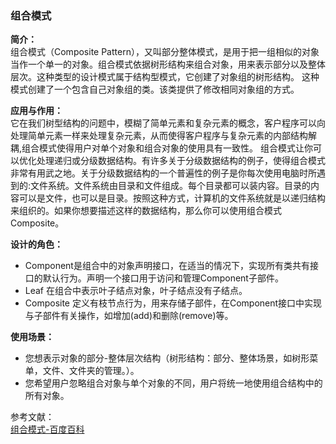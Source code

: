 ### 组合模式

**简介：** </br>
组合模式（Composite Pattern），又叫部分整体模式，是用于把一组相似的对象当作一个单一的对象。组合模式依据树形结构来组合对象，用来表示部分以及整体层次。这种类型的设计模式属于结构型模式，它创建了对象组的树形结构。
这种模式创建了一个包含自己对象组的类。该类提供了修改相同对象组的方式。

**应用与作用：** </br>
它在我们树型结构的问题中，模糊了简单元素和复杂元素的概念，客户程序可以向处理简单元素一样来处理复杂元素，从而使得客户程序与复杂元素的内部结构解耦,组合模式使得用户对单个对象和组合对象的使用具有一致性。
组合模式让你可以优化处理递归或分级数据结构。有许多关于分级数据结构的例子，使得组合模式非常有用武之地。关于分级数据结构的一个普遍性的例子是你每次使用电脑时所遇到的:文件系统。文件系统由目录和文件组成。每个目录都可以装内容。目录的内容可以是文件，也可以是目录。按照这种方式，计算机的文件系统就是以递归结构来组织的。如果你想要描述这样的数据结构，那么你可以使用组合模式Composite。

**设计的角色：** </br>
- Component是组合中的对象声明接口，在适当的情况下，实现所有类共有接口的默认行为。声明一个接口用于访问和管理Component子部件。
- Leaf 在组合中表示叶子结点对象，叶子结点没有子结点。
- Composite 定义有枝节点行为，用来存储子部件，在Component接口中实现与子部件有关操作，如增加(add)和删除(remove)等。

**使用场景：**
- 您想表示对象的部分-整体层次结构（树形结构：部分、整体场景，如树形菜单，文件、文件夹的管理。）。
- 您希望用户忽略组合对象与单个对象的不同，用户将统一地使用组合结构中的所有对象。


参考文献：</br>
[组合模式-百度百科](http://baike.baidu.com/link?url=Ya5mjVEkWCIknSlkYJX-FvXlPDNJmsB16m4-d1eXhOM5kMn0phNQ8xY_326Y5BgrDWj5MYW5lxnCvL_xZ-5kAP6P_ArKyMKKvVPNWorNvGmVpAxoXib9lpWyJlCqKhO7)
